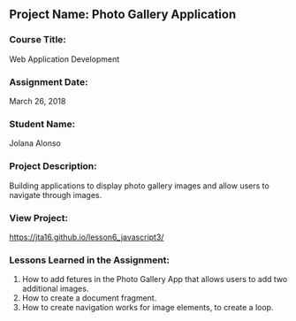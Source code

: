 ## Project Name:  Photo Gallery Application

### Course Title:
Web Application Development

### Assignment Date:  
March 26, 2018

### Student Name:  
Jolana Alonso 

### Project Description:
Building applications to display photo gallery images and allow users to navigate through images. 

### View Project:
https://jta16.github.io/lesson6_javascript3/ 

### Lessons Learned in the Assignment:
1. How to add fetures in the Photo Gallery App that allows users to add two additional images. 
2. How to create a document fragment. 
3. How to create navigation works for image elements, to create a loop. 
